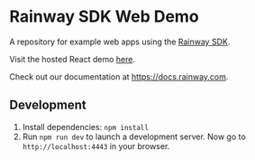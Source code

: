 # Rainway SDK Web Demo
A repository for example web apps using the [Rainway SDK](https://rainway.com/).

Visit the hosted React demo [here](https://rainwayapp.github.io/rainway-sdk-web-demo).

Check out our documentation at https://docs.rainway.com.

## Development
1. Install dependencies: `npm install`
2. Run `npm run dev` to launch a development server. Now go to `http://localhost:4443` in your browser.


